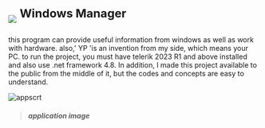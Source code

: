 # <img src="https://github.com/alirezaabbasi-dev/Windows-Manager/assets/133563624/4f86b9a4-89a7-4465-b332-60213de84d6b"> <sup>Windows Manager</sup>
this program can provide useful information from windows as well as work with hardware. also,' YP 'is an invention from my side, which means your PC.
to run the project, you must have telerik 2023 R1 and above installed and also use .net framework 4.8.
In addition, I made this project available to the public from the middle of it, but the codes and concepts are easy to understand.

![appscrt](https://github.com/alirezaabbasi-dev/Windows-Manager/assets/133563624/e536fef1-a6ba-4eaf-ba8e-7d5795229d24)
> ##### **application image**
